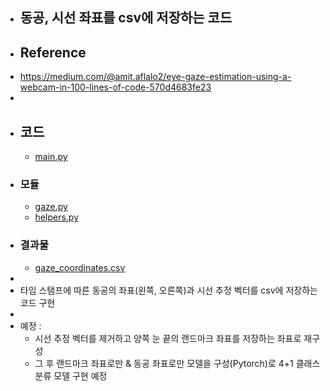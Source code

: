 - ## 동공, 시선 좌표를 csv에 저장하는 코드
- ## Reference
- https://medium.com/@amit.aflalo2/eye-gaze-estimation-using-a-webcam-in-100-lines-of-code-570d4683fe23
-
- ## 코드
	- [main.py](../assets/main_1725281597924_0.py)
- ### 모듈
	- [gaze.py](../assets/gaze_1725281585360_0.py)
	- [helpers.py](../assets/helpers_1725281589626_0.py)
- ### 결과물
	- [gaze_coordinates.csv](../assets/gaze_coordinates_1725281579420_0.csv)
-
- 타임 스탬프에 따른 동공의 좌표(왼쪽, 오른쪽)과 시선 추정 벡터를 csv에 저장하는 코드 구현
-
- 예정  :
	- 시선 추정 벡터를 제거하고 양쪽 눈 끝의 랜드마크 좌표를 저장하는 좌표로 재구성
	- 그 후 랜드마크 좌표로만 & 동공 좌표로만 모델을 구성(Pytorch)로 4+1 클래스 분류 모델 구현 예정
